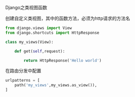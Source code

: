 Django之类视图函数



创建自定义类视图，其中的函数方法，必须为http请求的方法名

```python
from django.views import View
from django.shortcuts import HttpResponse

class my_views(View):

    def get(self,request):

        return HttpResponse('Hello world')
```



在路由分发中配置

```python
urlpatterns = [
	path('my_views',my_views.as_view()),
]
```
